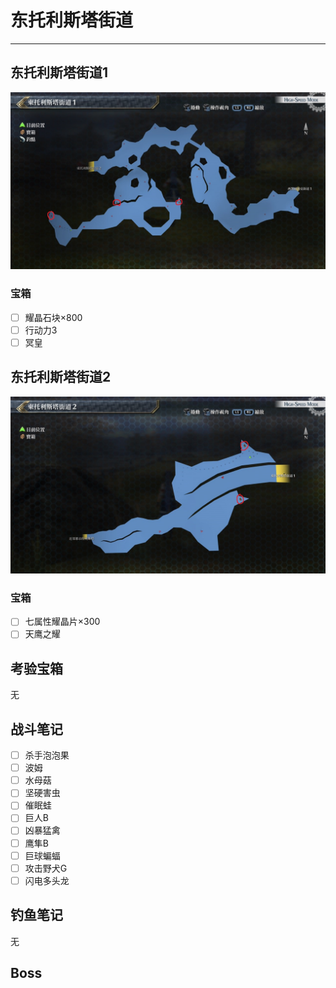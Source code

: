 # 东托利斯塔街道

---

## 东托利斯塔街道1

![东托利斯塔街道1](../images/map_东托利斯塔街道1.jpg)

### 宝箱

- [ ]  耀晶石块×800
- [ ]  行动力3
- [ ]  冥皇

## 东托利斯塔街道2

![东托利斯塔街道2](./../images/map_东托利斯塔街道2.jpg)

### 宝箱

- [ ]  七属性耀晶片×300
- [ ]  天鹰之耀

## 考验宝箱

无

## 战斗笔记

- [ ] 杀手泡泡果
- [ ] 波姆
- [ ] 水母菇
- [ ] 坚硬害虫
- [ ] 催眠蛙
- [ ] 巨人B
- [ ] 凶暴猛禽
- [ ] 鹰隼B
- [ ] 巨球蝙蝠
- [ ] 攻击野犬G
- [ ] 闪电多头龙

## 钓鱼笔记

无

## Boss
